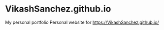 # VikashSanchez.github.io
My personal portfolio
Personal website for https://VikashSanchez.github.io/
